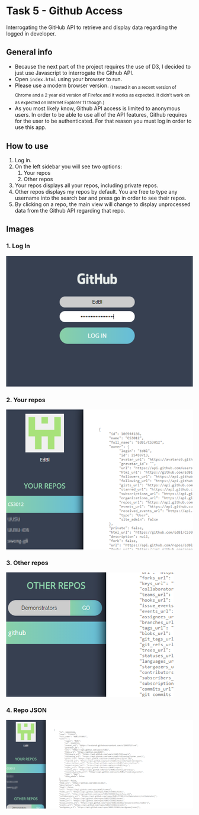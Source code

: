 # Task 5 - Github Access
Interrogating the GitHub API to retrieve and display data regarding the logged in developer.


## General info
- Because the next part of the project requires the use of D3, I decided to just use Javascript to interrogate the Github API.
- Open `index.html` using your browser to run.
- Please use a modern browser version. <sub>(I tested it on a recent version of Chrome and a 2 year old version of Firefox and it works as expected. It didn't work on as expected on Internet Explorer 11 though.)</sub>
- As you most likely know, Github API access is limited to anonymous users. In order to be able to use all of the API features, Github requires for the user to be authenticated. For that reason you must log
  in order to use this app.

## How to use
1. Log in.
1. On the left sidebar you will see two options:
    1. Your repos
    1. Other repos
1. Your repos displays all your repos, including private repos.
1. Other repos displays my repos by default. You are free to type any username into the search bar and press go in order to see their repos.
1. By clicking on a repo, the main view will change to display unprocessed data from the Github API regarding that repo.


## Images
### 1. Log In
![Log in](images/P1.png?raw=true)

### 2. Your repos
![Your repos](images/P2.png?raw=true)

### 3. Other repos
![Other repos](images/P3.png?raw=true)

### 4. Repo JSON
![Repo JSON](images/P4.png?raw=true)




